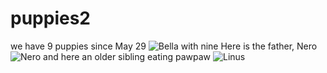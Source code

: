 # puppies2
we have 9 puppies since May 29
![Bella with nine]({{https://github.com/zorbathegreek/puppies2/blob/master/BellaWithNinePuppies.JPG}})
Here is the father, Nero
![Nero]()
and here an older sibling eating pawpaw
![Linus]()
